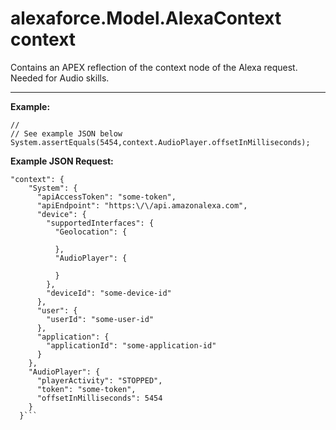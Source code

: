 # alexaforce.Model.AlexaContext context #

Contains an APEX reflection of the context node of the Alexa request. Needed for Audio skills.
- - - -

**Example:**
```
//
// See example JSON below
System.assertEquals(5454,context.AudioPlayer.offsetInMilliseconds);

```

**Example JSON Request:**
```
"context": {
    "System": {
      "apiAccessToken": "some-token",
      "apiEndpoint": "https:\/\/api.amazonalexa.com",
      "device": {
        "supportedInterfaces": {
          "Geolocation": {
            
          },
          "AudioPlayer": {
            
          }
        },
        "deviceId": "some-device-id"
      },
      "user": {
        "userId": "some-user-id"
      },
      "application": {
        "applicationId": "some-application-id"
      }
    },
    "AudioPlayer": {
      "playerActivity": "STOPPED",
      "token": "some-token",
      "offsetInMilliseconds": 5454
    }
  }```


